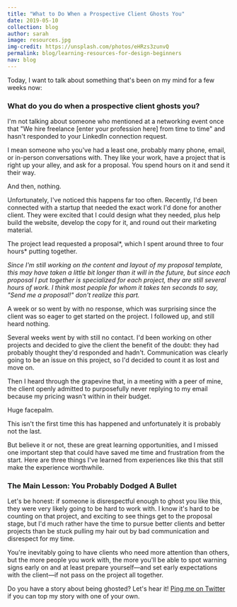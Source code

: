 ```yaml
---
title: "What to Do When a Prospective Client Ghosts You"
date: 2019-05-10
collection: blog
author: sarah
image: resources.jpg
img-credit: https://unsplash.com/photos/eHRzs3zunvQ
permalink: blog/learning-resources-for-design-beginners
nav: blog
---
```


Today, I want to talk about something that's been on my mind for a few weeks now:

### What do you do when a prospective client ghosts you?

I'm not talking about someone who mentioned at a networking event once that "We hire freelance [enter your profession here] from time to time" and hasn't responded to your LinkedIn connection request.

I mean someone who you've had a least one, probably many phone, email, or in-person conversations with. They like your work, have a project that is right up your alley, and ask for a proposal. You spend hours on it and send it their way.

And then, nothing.

Unfortunately, I've noticed this happens far too often. Recently, I'd been connected with a startup that needed the exact work I'd done for another client. They were excited that I could design what they needed, plus help build the website, develop the copy for it, and round out their marketing material.

The project lead requested a proposal*, which I spent around three to four hours* putting together.

*Since I'm still working on the content and layout of my proposal template, this may have taken a little bit longer than it will in the future, but since each proposal I put together is specialized for each project, they are still several hours of work. I think most people for whom it takes ten seconds to say, "Send me a proposal!" don't realize this part.*

A week or so went by with no response, which was surprising since the client was so eager to get started on the project. I followed up, and still heard nothing.

Several weeks went by with still no contact. I'd been working on other projects and decided to give the client the benefit of the doubt: they had probably thought they'd responded and hadn't. Communication was clearly going to be an issue on this project, so I'd decided to count it as lost and move on.

Then I heard through the grapevine that, in a meeting with a peer of mine, the client openly admitted to purposefully never replying to my email because my pricing wasn't within in their budget.

Huge facepalm.

This isn't the first time this has happened and unfortunately it is probably not the last.

But believe it or not, these are great learning opportunities, and I missed one important step that could have saved me time and frustration from the start. Here are three things I've learned from experiences like this that still make the experience worthwhile.

### The Main Lesson: You Probably Dodged A Bullet

Let's be honest: if someone is disrespectful enough to ghost you like this, they were very likely going to be hard to work with. I know it's hard to be counting on that project, and exciting to see things get to the proposal stage, but I'd much rather have the time to pursue better clients and better projects than be stuck pulling my hair out by bad communication and disrespect for my time.

You're inevitably going to have clients who need more attention than others, but the more people you work with, the more you'll be able to spot warning signs early on and at least prepare yourself—and set early expectations with the client—if not pass on the project all together.

Do you have a story about being ghosted? Let's hear it! <a href="https://twitter.com/sarah_june12" target="____blank">Ping me on Twitter</a> if you can top my story with one of your own.
